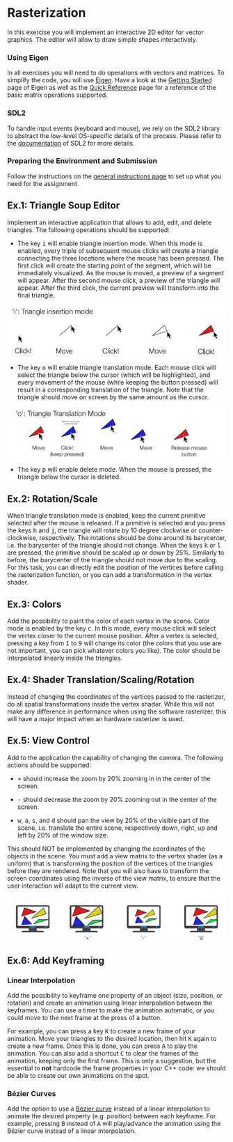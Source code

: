 Rasterization
=============

In this exercise you will implement an interactive 2D editor for vector graphics. The editor will allow to draw simple shapes interactively.

### Using Eigen

In all exercises you will need to do operations with vectors and matrices. To simplify the code, you will use [Eigen](http://eigen.tuxfamily.org/).
Have a look at the [Getting Started](http://eigen.tuxfamily.org/dox/GettingStarted.html) page of Eigen as well as the [Quick Reference](http://eigen.tuxfamily.org/dox/group__QuickRefPage.html}) page for a reference of the basic matrix operations supported.

### SDL2

To handle input events (keyboard and mouse), we rely on the SDL2 library to abstract the low-level OS-specific details of the process. Please refer to the [documentation](https://www.libsdl.org) of SDL2 for more details.

### Preparing the Environment and Submission

Follow the instructions on the [general instructions page](../RULES.md) to set up what you need for the assignment.

Ex.1: Triangle Soup Editor
--------------------------

Implement an interactive application that allows to add, edit, and delete triangles. The following operations should be supported:

- The key <kbd>i</kbd> will enable triangle insertion mode. When this mode is enabled, every triple of subsequent mouse clicks will create a triangle connecting the three locations where the mouse has been pressed. The first click will create the starting point of the segment, which will be immediately visualized. As the mouse is moved, a preview of a segment will appear. After the second mouse click, a preview of the triangle will appear. After the third click, the current preview will transform into the final triangle.

![image](img/i.png)

- The key <kbd>o</kbd> will enable triangle translation mode. Each mouse click will select the triangle below the cursor (which will be highlighted), and every movement of the mouse (while keeping the button pressed) will result in a corresponding translation of the triangle. Note that the triangle should move on screen by the same amount as the cursor.

![image](img/o.png)

- The key <kbd>p</kbd> will enable delete mode. When the mouse is pressed, the triangle below the cursor is deleted.


Ex.2: Rotation/Scale
--------------------

When triangle translation mode is enabled, keep the current primitive selected after the mouse is released. If a primitive is selected and you press the keys <kbd>h</kbd> and <kbd>j</kbd>, the triangle will rotate by 10 degree clockwise or counter-clockwise, respectively. The rotations should be done around its barycenter, i.e. the barycenter of the triangle should not change. When the keys <kbd>k</kbd> or <kbd>l</kbd> are pressed, the primitive should be scaled up or down by 25%. Similarly to before, the barycenter of the triangle should not move due to the scaling. For this task, you can directly edit the position of the vertices before calling the rasterization function, or you can add a transformation in the vertex shader.

Ex.3: Colors
------------

Add the possibility to paint the color of each vertex in the scene. Color mode is enabled by the key <kbd>c</kbd>. In this mode, every mouse click will select the vertex closer to the current mouse position. After a vertex is selected, pressing a key from <kbd>1</kbd> to <kbd>9</kbd> will change its color (the colors that you use are not important, you can pick whatever colors you like). The color should be interpolated linearly inside the triangles.


Ex.4: Shader Translation/Scaling/Rotation
----------------------------------------------------

Instead of changing the coordinates of the vertices passed to the rasterizer, do all spatial transformations inside the vertex shader. While this will not make any difference in performance when using the software rasterizer, this will have a major impact when an hardware rasterizer is used.

Ex.5: View Control
------------------

Add to the application the capability of changing the camera. The following actions should be supported:

- <kbd>+</kbd> should increase the zoom by 20% zooming in in the center of the screen.

- <kbd>-</kbd> should decrease the zoom by 20% zooming out in the center of the screen.

- <kbd>w</kbd>, <kbd>a</kbd>, <kbd>s</kbd>, and <kbd>d</kbd> should pan the view by 20% of the visible part of the scene, i.e. translate the entire scene, respectively down, right, up and left by 20% of the window size.

This should NOT be implemented by changing the coordinates of the objects in the scene. You must add a view matrix to the vertex shader (as a uniform) that is transforming the position of the vertices of the triangles before they are rendered. Note that you will also have to transform the screen coordinates using the inverse of the view matrix, to ensure that the user interaction will adapt to the current view. ![image](img/view.png)


Ex.6: Add Keyframing
--------------------

### Linear Interpolation

Add the possibility to keyframe one property of an object (size, position, or rotation) and create an animation using linear interpolation between the keyframes. You can use a timer to make the animation automatic, or you could move to the next frame at the press of a button.

For example, you can press a key <kbd>K</kbd> to create a new frame of your animation. Move your triangles to the desired location, then hit <kbd>K</kbd> again to create a new frame. Once this is done, you can press <kbd>A</kbd> to play the animation. You can also add a shortcut <kbd>C</kbd> to clear the frames of the animation, keeping only the first frame. This is only a suggestion, but the essential to **not** hardcode the frame properties in your C++ code: we should be able to create our own animations on the spot.

### Bézier Curves

Add the option to use a [Bézier curve](https://en.wikipedia.org/wiki/B%C3%A9zier_curve) instead of a linear interpolation to animate the desired property (e.g. position) between each keyframe. For example, pressing <kbd>B</kbd> instead of <kbd>A</kbd> will play/advance the animation using the Bézier curve instead of a linear interpolation.
